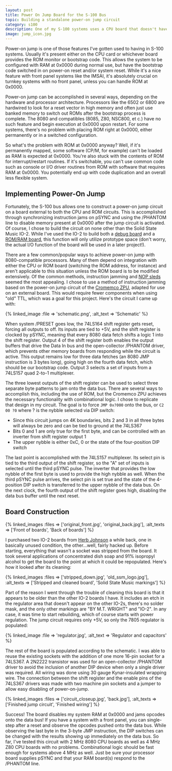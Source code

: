 ```yaml
---
layout: post
title: Power On Jump Board for the S-100 Bus
topic: Building a standalone power-on jump circuit
category: s100
description: One of my S-100 systems uses a CPU board that doesn't have a power-on jump function. The ROM board doesn't have it either. It's a turnkey system with no front panel, so I had to come up with a way to get the CPU to jump into the ROM board's address space without starting the ROMs at 0x0000.
image: jump_icon.jpg
---
```


Power-on jump is one of those features I've gotten used to having in S-100 systems. Usually it's present either on the CPU card or whichever board provides the ROM monitor or bootstrap code. This allows the system to be configured with RAM at 0x0000 during normal use, but have the bootstrap code switched in on power-on reset and/or system reset. While it's a nice feature with front panel systems like the IMSAI, it's absolutely crucial on turnkey systems with no front panel, unless you can handle ROM at 0x0000.

Power-on jump can be accomplished in several ways, depending on the hardware and processor architecture. Processors like the 6502 or 6800 are hardwired to look for a reset vector in high memory and often just use banked memory to switch out ROMs after the bootstrap process is complete. The 8080 and compatibles (8085, Z80, NSC800, et c.) have no such feature and begin execution at 0x0000 upon restart. For some systems, there's no problem with placing ROM right at 0x0000, either permanently or in a switched configuration.

So what's the problem with ROM at 0x0000 anyway? Well, if it's permanently mapped, some software (CP/M, for example) can't be loaded as RAM is expected at 0x0000. You're also stuck with the contents of ROM for interrupt/restart routines. If it's switchable, you can't use common code such as console or I/O driver routines from ROM with software that requires RAM at 0x0000. You potentially end up with code duplication and an overall less flexible system.

Implementing Power-On Jump
--------------------------

Fortunately, the S-100 bus allows one to construct a power-on jump circuit on a board external to both the CPU and ROM circuits. This is accomplished through synchronizing instruction jams on pSYNC and using the /PHANTOM line to disable memory present at 0x0000 after the jump circuit is activated. Of course, I chose to build the circuit on none other than the Solid State Music IO-2. While I've used the IO-2 to build both a [debug board](/~glitch/2011/09/01/debug-board) and a [ROM/RAM board](/~glitch/2012/01/30/io2-rom-ram), this function will only utilize prototype space (don't worry, the actual I/O function of the board will be used in a later project!).

There are a few common/popular ways to achieve power-on jump with 8080-compatible processors. Many of them depend on integration with either the CPU or ROM board (switching the ROM address, for instance) and aren't applicable to this situation unless the ROM board is to be modified extensively. Of the common methods, instruction jamming and [NOP sleds](http://en.wikipedia.org/wiki/NOP_slide) seemed the most appealing. I chose to use a method of instruction jamming based on the power-on jump circuit of the [Cromemco ZPU](http://www.s100computers.com/Hardware%20Folder/Cromemco/Z80/ZPU.htm), adapted for use on an external board. This would require fewer components when using "old" TTL, which was a goal for this project. Here's the circuit I came up with:

{% linked_image :file => 'schematic.png', :alt_text => 'Schematic' %}

When system /PRESET goes low, the 74LS164 shift register gets reset, forcing all outputs to off. Its inputs are tied to +5V, and the shift register is clocked by pSYNC, meaning that every 8080 data fetch shifts a logic 1 into the shift register. Output 4 of the shift register both enables the output buffers that drive the Data In bus and the open-collector /PHANTOM driver, which prevents other memory boards from responding while the circuit is active. This output remains low for three data fetches (an 8080 JMP instruction is 3 bytes long), going high on the fourth data fetch, which should be our bootstrap code. Output 3 selects a set of inputs from a 74LS157 quad 2-to-1 multiplexer.

The three lowest outputs of the shift register can be used to select three separate byte patterns to jam onto the data bus. There are several ways to accomplish this, including the use of ROM, but the Cromemco ZPU achieves the necessary functionality with combinational logic. I chose to replicate that design in my circuit. The goal is to force `JMP 0x?000` onto the bus, or `C2 00 ?0` where ? is the nybble selected via DIP switch:

* Since this circuit jumps on 4K boundaries, bits 2 and 3 in all three bytes will always be zero and can be tied to ground at the 74LS367
* Bits 0 and 1 are only true for the first byte, and can be controlled with an inverter from shift register output 1
* The upper nybble is either 0xC, 0 or the state of the four-position DIP switch

The last point is accomplished with the 74LS157 multiplexer. Its select pin is tied to the third output of the shift register, so the "A" set of inputs is selected until the third pSYNC pulse. The inverter that provides the low nybble of the first byte is used to provide the high nybble as well. When the third pSYNC pulse arrives, the select pin is set true and the state of the 4-position DIP switch is transferred to the upper nybble of the data bus. On the next clock, the fourth output of the shift register goes high, disabling the data bus buffer until the next reset.

Board Construction
------------------

{% linked_images :files => ['original_front.jpg', 'original_back.jpg'], :alt_texts => ['Front of boards', 'Back of boards'] %}

I purchased two IO-2 boards from [Herb Johnson](http://retrotechnology.com/) a while back, one in basically unused condition, the other...well, fairly hacked up. Before starting, everything that wasn't a socket was stripped from the board. It took several applications of concentrated dish soap and 91% isopropyl alcohol to get the board to the point at which it could be repopulated. Here's how it looked after its cleaning:

{% linked_images :files => ['stripped_down.jpg', 'old_ssm_logo.jpg'], :alt_texts => ['Stripped and cleaned board', 'Solid State Music markings'] %}

Part of the reason I went through the trouble of cleaning this board is that it appears to be older than the other IO-2 boards I have. It includes an etch in the regulator area that doesn't appear on the other IO-2s, there's no solder mask, and the only other markings are "BY M.T. WRIGHT" and "IO-2". In any case, it was time to start rebuilding, which of course starts with power regulation. The jump circuit requires only +5V, so only the 7805 regulator is populated:

{% linked_image :file => 'regulator.jpg', :alt_text => 'Regulator and capacitors' %}

The rest of the board is populated according to the schematic. I was able to reuse the existing sockets with the addition of one more 16-pin socket for a 74LS367. A 2N2222 transistor was used for an open-collector /PHANTOM driver to avoid the inclusion of another DIP device when only a single driver was required. All wiring was done using 30 gauge Kynar-insulated wrapping wire. The connection between the shift register and the enable pins of the 74LS367 drivers was made with two machine pin sockets and a jumper to allow easy disabling of power-on-jump.

{% linked_images :files => ['circuit_closeup.jpg', 'back.jpg'], :alt_texts => ['Finished jump circuit', 'Finished wiring'] %}

Success! The board disables my system RAM at 0x0000 and jams opcodes onto the data bus! If you have a system with a front panel, you can single-step after a reset and observe the opcodes pushed onto the data bus. While observing the last byte in the 3-byte JMP instruction, the DIP switches can be changed with the results showing up immediately on the data bus. So far, I've tested this circuit with 2 MHz 8080 CPU boards as well as 4 MHz Z80 CPU boards with no problems. Combinational logic should be fast enough for systems above 4 MHz as well. Just be sure your processor board supplies pSYNC and that your RAM board(s) respond to the /PHANTOM line.
